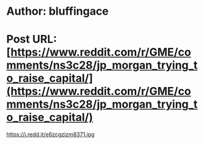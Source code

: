 # Author: bluffingace
# Post URL: [https://www.reddit.com/r/GME/comments/ns3c28/jp_morgan_trying_to_raise_capital/](https://www.reddit.com/r/GME/comments/ns3c28/jp_morgan_trying_to_raise_capital/)


https://i.redd.it/e6zcgzizm8371.jpg